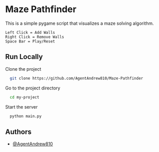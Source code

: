 
# Maze Pathfinder

This is a simple pygame script that visualizes a maze solving algorithm.

```
Left Click = Add Walls
Right Click = Remove Walls
Space Bar = Play/Reset
```


## Run Locally

Clone the project

```bash
  git clone https://github.com/AgentAndrew810/Maze-Pathfinder
```

Go to the project directory

```bash
  cd my-project
```

Start the server

```bash
  python main.py
```


## Authors

- [@AgentAndrew810](https://github.com/AgentAndrew810)
